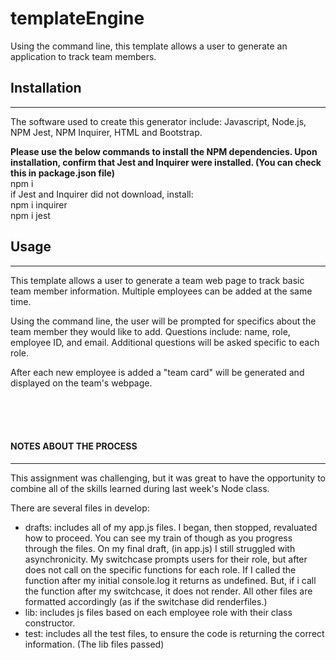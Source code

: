 # templateEngine
Using the command line, this template allows a user to generate an application to track team members. 


## Installation
---
The software used to create this generator include: Javascript, Node.js, NPM Jest, NPM Inquirer, HTML and Bootstrap.  

**Please use the below commands to install the NPM dependencies. Upon installation, confirm that Jest and Inquirer were installed. (You can check this in package.json file)**
<br>
npm i
<br> if Jest and Inquirer did not download, install:
<br>
npm i inquirer
<br>
npm i jest
<br>

## Usage
---
This template allows a user to generate a team web page to track basic team member information. Multiple employees can be added at the same time.

Using the command line, the user will be prompted for specifics about the team member they would like to add. Questions include: name, role, employee ID, and email. Additional questions will be asked specific to each role. 

After each new employee is added a "team card" will be generated and displayed on the team's webpage. 


<br>
<br>
<br>

#### NOTES ABOUT THE PROCESS
---
This assignment was challenging, but it was great to have the opportunity to combine all of the skills learned during last week's Node class.

There are several files in develop:
- drafts: includes all of my app.js files. I began, then stopped, revaluated how to proceed. You can see my train of though as you progress through the files. On my final draft, (in app.js) I still struggled with asynchronicity. My switchcase prompts users for their role, but after does not call on the specific functions for each role. If I called the function after my initial console.log it returns as undefined. But, if i call the function after my switchcase, it does not render.  All other files are formatted accordingly (as if the switchase did renderfiles.)
- lib: includes js files based on each employee role with their class constructor.
- test: includes all the test files, to ensure the code is returning the correct information. (The lib files passed)